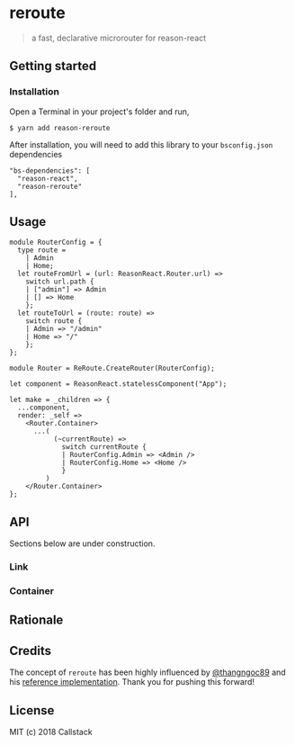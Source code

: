 # reroute

> a fast, declarative microrouter for reason-react

## Getting started

### Installation

Open a Terminal in your project's folder and run,

```
$ yarn add reason-reroute
```

After installation, you will need to add this library to your `bsconfig.json` dependencies

```
"bs-dependencies": [
  "reason-react",
  "reason-reroute"
],
```

## Usage

```reason
module RouterConfig = {
  type route =
    | Admin
    | Home;
  let routeFromUrl = (url: ReasonReact.Router.url) =>
    switch url.path {
    | ["admin"] => Admin
    | [] => Home
    };
  let routeToUrl = (route: route) =>
    switch route {
    | Admin => "/admin"
    | Home => "/"
    };
};

module Router = ReRoute.CreateRouter(RouterConfig);

let component = ReasonReact.statelessComponent("App");

let make = _children => {
  ...component,
  render: _self =>
    <Router.Container>
      ...(
           (~currentRoute) =>
             switch currentRoute {
             | RouterConfig.Admin => <Admin />
             | RouterConfig.Home => <Home />
             }
         )
    </Router.Container>
};
```

## API

Sections below are under construction.

### Link

### Container

## Rationale

## Credits

The concept of `reroute` has been highly influenced by [@thangngoc89](https://github.com/thangngoc89) and his [reference implementation](https://gist.github.com/thangngoc89/c9162c0263df5427fe9a36fc7f94ac94). Thank you for pushing this forward!  

## License

MIT (c) 2018 Callstack
